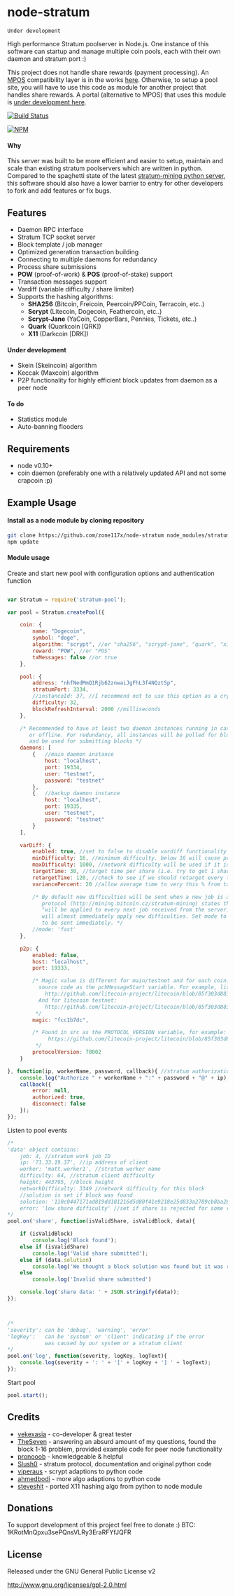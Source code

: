node-stratum
============

    Under development

High performance Stratum poolserver in Node.js. One instance of this software can startup and manage multiple coin
pools, each with their own daemon and stratum port :)

This project does not handle share rewards (payment processing). An [MPOS](https://github.com/MPOS/php-mpos)
compatibility layer is in the works [here](https://github.com/zone117x/node-stratum-mpos). Otherwise, to setup a pool
site, you will have to use this code as module for another project that handles share rewards. A portal (alternative to MPOS) that uses this module is [under development here](https://github.com/zone117x/node-stratum-portal). 

[![Build Status](https://travis-ci.org/zone117x/node-stratum.png?branch=master)](https://travis-ci.org/zone117x/node-stratum)

[![NPM](https://nodei.co/npm/stratum-pool.png?downloads=true&stars=true)](https://nodei.co/npm/stratum-pool/)

#### Why
This server was built to be more efficient and easier to setup, maintain and scale than existing stratum poolservers
which are written in python. Compared to the spaghetti state of the latest
[stratum-mining python server](https://github.com/Crypto-Expert/stratum-mining/), this software should also have a
lower barrier to entry for other developers to fork and add features or fix bugs.


Features
----------------------------------
* Daemon RPC interface
* Stratum TCP socket server
* Block template / job manager
* Optimized generation transaction building
* Connecting to multiple daemons for redundancy
* Process share submissions
* __POW__ (proof-of-work) & __POS__ (proof-of-stake) support
* Transaction messages support
* Vardiff (variable difficulty / share limiter)
* Supports the hashing algorithms:
  * __SHA256__ (Bitcoin, Freicoin, Peercoin/PPCoin, Terracoin, etc..)
  * __Scrypt__ (Litecoin, Dogecoin, Feathercoin, etc..)
  * __Scrypt-Jane__ (YaCoin, CopperBars, Pennies, Tickets, etc..)
  * __Quark__ (Quarkcoin [QRK])
  * __X11__ (Darkcoin [DRK])


#### Under development
* Skein (Skeincoin) algorithm
* Keccak (Maxcoin) algorithm
* P2P functionality for highly efficient block updates from daemon as a peer node

#### To do
* Statistics module
* Auto-banning flooders


Requirements
------------
* node v0.10+
* coin daemon (preferably one with a relatively updated API and not some crapcoin :p)


Example Usage
-------------

#### Install as a node module by cloning repository

```bash
git clone https://github.com/zone117x/node-stratum node_modules/stratum-pool
npm update
```

#### Module usage

Create and start new pool with configuration options and authentication function
```javascript

var Stratum = require('stratum-pool');

var pool = Stratum.createPool({

    coin: {
        name: "Dogecoin",
        symbol: "doge",
        algorithm: "scrypt", //or "sha256", "scrypt-jane", "quark", "x11"
        reward: "POW", //or "POS"
        txMessages: false //or true
    },

    pool: {
        address: "nhfNedMmQ1Rjb62znwaiJgFhL3f4NQztSp",
        stratumPort: 3334,
        //instanceId: 37, //I recommend not to use this option as a crypto-random one will be generated
        difficulty: 32,
        blockRefreshInterval: 2000 //milliseconds
    },

    /* Recommended to have at least two daemon instances running in case one drops out-of-sync
       or offline. For redundancy, all instances will be polled for block/transaction updates
       and be used for submitting blocks */
    daemons: [
        {   //main daemon instance
            host: "localhost",
            port: 19334,
            user: "testnet",
            password: "testnet"
        },
        {   //backup daemon instance
            host: "localhost",
            port: 19335,
            user: "testnet",
            password: "testnet"
        }
    ],

    varDiff: {
        enabled: true, //set to false to disable vardiff functionality
        minDifficulty: 16, //minimum difficulty. below 16 will cause problems
        maxDifficulty: 1000, //network difficulty will be used if it is lower than this
        targetTime: 30, //target time per share (i.e. try to get 1 share per this many seconds)
        retargetTime: 120, //check to see if we should retarget every this many seconds
        variancePercent: 20 //allow average time to very this % from target without retarget

        /* By default new difficulties will be sent when a new job is available as stratum
           protocol (http://mining.bitcoin.cz/stratum-mining) states that new difficulties
           "will be applied to every next job received from the server." Some miner software
           will almost immediately apply new difficulties. Set mode to fast for difficulty
           to be sent immediately. */
        //mode: 'fast'
    },

    p2p: {
        enabled: false,
        host: "localhost",
        port: 19333,

        /* Magic value is different for main/testnet and for each coin. It is found in the daemon
          source code as the pchMessageStart variable. For example, litecoin mainnet:
            http://github.com/litecoin-project/litecoin/blob/85f303d883ffff35238eaea5174b780c950c0ae4/src/main.cpp#L3059
          And for litecoin testnet:
            http://github.com/litecoin-project/litecoin/blob/85f303d883ffff35238eaea5174b780c950c0ae4/src/main.cpp#L2722-L2725
         */
        magic: "fcc1b7dc",

        /* Found in src as the PROTOCOL_VERSION variable, for example:
             https://github.com/litecoin-project/litecoin/blob/85f303d883ffff35238eaea5174b780c950c0ae4/src/version.h#L28
         */
        protocolVersion: 70002
    }

}, function(ip, workerName, password, callback){ //stratum authorization function
    console.log("Authorize " + workerName + ":" + password + "@" + ip);
    callback({
        error: null,
        authorized: true,
        disconnect: false
    });
});
```


Listen to pool events
```javascript
/*
'data' object contains:
    job: 4, //stratum work job ID
    ip: '71.33.19.37', //ip address of client
    worker: 'matt.worker1', //stratum worker name
    difficulty: 64, //stratum client difficulty
    height: 443795, //block height
    networkDifficulty: 3349 //network difficulty for this block
    //solution is set if block was found
    solution: '110c0447171ad819dd181216d5d80f41e9218e25d833a2789cb8ba289a52eee4',
    error: 'low share difficulty' //set if share is rejected for some reason
*/
pool.on('share', function(isValidShare, isValidBlock, data){

    if (isValidBlock)
        console.log('Block found');
    else if (isValidShare)
        console.log('Valid share submitted');
    else if (data.solution)
        console.log('We thought a block solution was found but it was rejected by the daemon');
    else
        console.log('Invalid share submitted')

    console.log('share data: ' + JSON.stringify(data));
});



/*
'severity': can be 'debug', 'warning', 'error'
'logKey':   can be 'system' or 'client' indicating if the error
            was caused by our system or a stratum client
*/
pool.on('log', function(severity, logKey, logText){
    console.log(severity + ': ' + '[' + logKey + '] ' + logText);
});
```

Start pool
```javascript
pool.start();
```


Credits
-------
* [vekexasia](https://github.com/vekexasia) - co-developer & great tester
* [TheSeven](https://github.com/TheSeven) - answering an absurd amount of my questions, found the block 1-16 problem, provided example code for peer node functionality
* [pronooob](https://dogehouse.org) - knowledgeable & helpful
* [Slush0](https://github.com/slush0/stratum-mining) - stratum protocol, documentation and original python code
* [viperaus](https://github.com/viperaus/stratum-mining) - scrypt adaptions to python code
* [ahmedbodi](https://github.com/ahmedbodi/stratum-mining) - more algo adaptions to python code
* [steveshit](https://github.com/steveshit) - ported X11 hashing algo from python to node module


Donations
---------
To support development of this project feel free to donate :)
BTC: 1KRotMnQpxu3sePQnsVLRy3EraRFYfJQFR

License
-------
Released under the GNU General Public License v2

http://www.gnu.org/licenses/gpl-2.0.html

